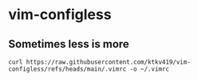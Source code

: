 # vim-configless
## Sometimes less is more
`curl https://raw.githubusercontent.com/ktkv419/vim-configless/refs/heads/main/.vimrc -o ~/.vimrc`

